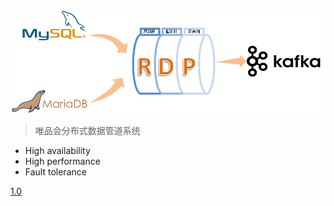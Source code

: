![logo](rdp-logo.png)


> 唯品会分布式数据管道系统

- High availability
- High performance
- Fault tolerance

[1.0](zh-cn/1.0/)

